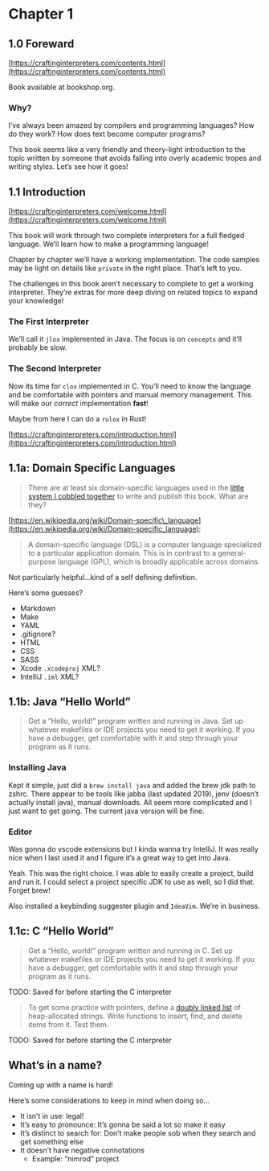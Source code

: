 # Chapter 1

## 1.0 Foreward

[https://craftinginterpreters.com/contents.html](https://craftinginterpreters.com/contents.html)

Book available at bookshop.org.

### Why?

I’ve always been amazed by compilers and programming languages? How do they work? How does text become computer programs?

This book seems like a very friendly and theory-light introduction to the topic written by someone that avoids falling into overly academic tropes and writing styles. Let’s see how it goes!

## 1.1 Introduction

[https://craftinginterpreters.com/welcome.html](https://craftinginterpreters.com/welcome.html)

This book will work through two complete interpreters for a full fledged language. We’ll learn how to make a programming language!

Chapter by chapter we’ll have a working implementation. The code samples may be light on details like `private` in the right place. That’s left to you.

The challenges in this book aren’t necessary to complete to get a working interpreter. They’re extras for more deep diving on related topics to expand your knowledge!

### The First Interpreter

We’ll call it `jlox` implemented in Java. The focus is on `concepts` and it’ll probably be slow.

### The Second Interpreter

Now its time for `clox` implemented in C. You’ll need to know the language and be comfortable with pointers and manual memory management. This will make our _correct_ implementation **fast**!

Maybe from here I can do a `rulox` in Rust!

[https://craftinginterpreters.com/introduction.html](https://craftinginterpreters.com/introduction.html)

## 1.1a: Domain Specific Languages

> There are at least six domain-specific languages used in the [little system I cobbled together](https://github.com/munificent/craftinginterpreters) to write and publish this book. What are they?

[https://en.wikipedia.org/wiki/Domain-specific\_language](https://en.wikipedia.org/wiki/Domain-specific_language):

> A domain-specific language (DSL) is a computer language specialized to a particular application domain. This is in contrast to a general-purpose language (GPL), which is broadly applicable across domains.

Not particularly helpful…kind of a self defining definition.

Here’s some guesses?

- Markdown
- Make
- YAML
- .gitignore?
- HTML
- CSS
- SASS
- Xcode `.xcodeproj` XML?
- IntelliJ `.iml` XML?

## 1.1b: Java “Hello World”

> Get a “Hello, world!” program written and running in Java. Set up whatever makefiles or IDE projects you need to get it working. If you have a debugger, get comfortable with it and step through your program as it runs.

### Installing Java

Kept it simple, just did a `brew install java` and added the brew jdk path to zshrc. There appear to be tools like jabba (last updated 2019), jenv (doesn’t actually install java), manual downloads. All seem more complicated and I just want to get going. The current java version will be fine.

### Editor

Was gonna do vscode extensions but I kinda wanna try IntelliJ. It was really nice when I last used it and I figure it’s a great way to get into Java.

Yeah. This was the right choice. I was able to easily create a project, build and run it. I could select a project specific JDK to use as well, so I did that. Forget brew!

Also installed a keybinding suggester plugin and `IdeaVim`. We’re in business.

## 1.1c: C “Hello World”

> Get a “Hello, world!” program written and running in C. Set up whatever makefiles or IDE projects you need to get it working. If you have a debugger, get comfortable with it and step through your program as it runs.

TODO: Saved for before starting the C interpreter

> To get some practice with pointers, define a [doubly linked list](https://en.wikipedia.org/wiki/Doubly_linked_list) of heap-allocated strings. Write functions to insert, find, and delete items from it. Test them.

TODO: Saved for before starting the C interpreter

## What’s in a name?

Coming up with a name is hard!

Here’s some considerations to keep in mind when doing so…

- It isn’t in use: legal!
- It’s easy to pronounce: It’s gonna be said a lot so make it easy
- It’s distinct to search for: Don’t make people sob when they search and get something else
- It doesn’t have negative connotations
 	- Example: “nimrod” project
